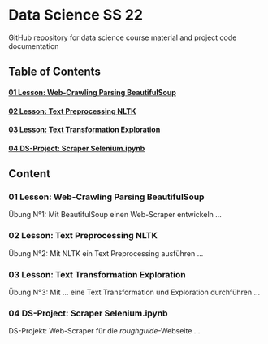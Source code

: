 # Data Science SS 22
GitHub repository for data science course material and project code documentation


## Table of Contents
#### [01 Lesson: Web-Crawling Parsing BeautifulSoup](#head1)
#### [02 Lesson: Text Preprocessing NLTK](#head2)
#### [03 Lesson: Text Transformation Exploration](#head3)
#### [04 DS-Project: Scraper Selenium.ipynb](#head4)


## Content
### <a name="head1">01 Lesson: Web-Crawling Parsing BeautifulSoup</a>
Übung N°1: Mit BeautifulSoup einen Web-Scraper entwickeln 
...

### <a name="head2">02 Lesson: Text Preprocessing NLTK</a>
Übung N°2: Mit NLTK ein Text Preprocessing ausführen
...

### <a name="head3">03 Lesson: Text Transformation Exploration</a>
Übung N°3: Mit ... eine Text Transformation und Exploration durchführen
...

### <a name="head3">04 DS-Project: Scraper Selenium.ipynb</a>
DS-Projekt: Web-Scraper für die <i>roughguide</i>-Webseite
...